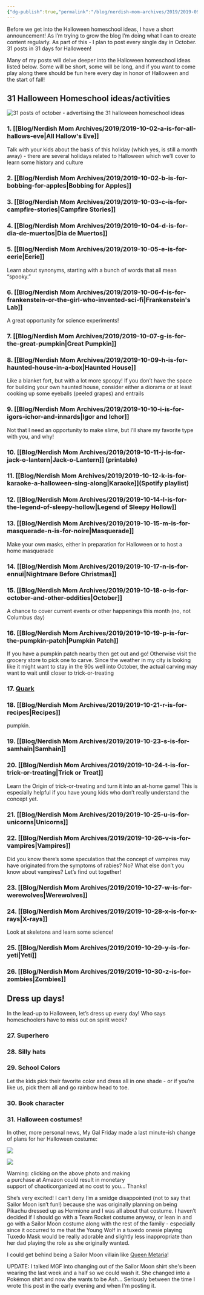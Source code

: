 ```yaml
---
{"dg-publish":true,"permalink":"/blog/nerdish-mom-archives/2019/2019-09-22-31-halloween-homeschool-ideas/","title":"31 Spooky and Fun Halloween Homeschool Ideas Roundup","tags":["halloween","list"],"noteIcon":""}
---
```



Before we get into the Halloween homeschool ideas, I have a short announcement! As I’m trying to grow the blog I’m doing what I can to create content regularly. As part of this - I plan to post every single day in October. 31 posts in 31 days for Halloween!

Many of my posts will delve deeper into the Halloween homeschool ideas listed below. Some will be short, some will be long, and if you want to come play along there should be fun here every day in honor of Halloween and the start of fall!

## 31 Halloween Homeschool ideas/activities 

![31 posts of october - advertising the 31 halloween homeschool ideas](/img/user/Assets/Attachments/Copy-of-31-posts-of-October.png)

### 1. [[Blog/Nerdish Mom Archives/2019/2019-10-02-a-is-for-all-hallows-eve\|All Hallow's Eve]]

Talk with your kids about the basis of this holiday (which yes, is still a month away) - there are several holidays related to Halloween which we’ll cover to learn some history and culture

### 2. [[Blog/Nerdish Mom Archives/2019/2019-10-02-b-is-for-bobbing-for-apples\|Bobbing for Apples]]

### 3. [[Blog/Nerdish Mom Archives/2019/2019-10-03-c-is-for-campfire-stories\|Campfire Stories]]

### 4. [[Blog/Nerdish Mom Archives/2019/2019-10-04-d-is-for-dia-de-muertos\|Dia de Muertos]]

### 5. [[Blog/Nerdish Mom Archives/2019/2019-10-05-e-is-for-eerie\|Eerie]]

Learn about synonyms, starting with a bunch of words that all mean “spooky.”

### 6. [[Blog/Nerdish Mom Archives/2019/2019-10-06-f-is-for-frankenstein-or-the-girl-who-invented-sci-fi\|Frankenstein's Lab]]

A great opportunity for science experiments!

### 7. [[Blog/Nerdish Mom Archives/2019/2019-10-07-g-is-for-the-great-pumpkin\|Great Pumpkin]]

### 8. [[Blog/Nerdish Mom Archives/2019/2019-10-09-h-is-for-haunted-house-in-a-box\|Haunted House]]

Like a blanket fort, but with a lot more spoopy! If you don’t have the space for building your own haunted house, consider either a diorama or at least cooking up some eyeballs (peeled grapes) and entrails 

### 9. [[Blog/Nerdish Mom Archives/2019/2019-10-10-i-is-for-igors-ichor-and-innards\|Igor and Ichor]]

Not that I need an opportunity to make slime, but I’ll share my favorite type with you, and why!

### 10. [[Blog/Nerdish Mom Archives/2019/2019-10-11-j-is-for-jack-o-lantern\|Jack-o-Lantern]] (printable)

### 11. [[Blog/Nerdish Mom Archives/2019/2019-10-12-k-is-for-karaoke-a-halloween-sing-along\|Karaoke]](Spotify playlist) 

### 12. [[Blog/Nerdish Mom Archives/2019/2019-10-14-l-is-for-the-legend-of-sleepy-hollow\|Legend of Sleepy Hollow]]

### 13. [[Blog/Nerdish Mom Archives/2019/2019-10-15-m-is-for-masquerade-n-is-for-noire\|Masquerade]]

Make your own masks, either in preparation for Halloween or to host a home masquerade

### 14. [[Blog/Nerdish Mom Archives/2019/2019-10-17-n-is-for-ennui\|Nightmare Before Christmas]]

### 15. [[Blog/Nerdish Mom Archives/2019/2019-10-18-o-is-for-october-and-other-oddities\|October]]

A chance to cover current events or other happenings this month (no, not Columbus day)

### 16. [[Blog/Nerdish Mom Archives/2019/2019-10-19-p-is-for-the-pumpkin-patch\|Pumpkin Patch]]

If you have a pumpkin patch nearby then get out and go! Otherwise visit the grocery store to pick one to carve. Since the weather in my city is looking like it might want to stay in the 90s well into October, the actual carving may want to wait until closer to trick-or-treating

### 17. [Quark](https://www.chaoticorganized.com/2019/10/20/q-is-for-quark/)

### 18. [[Blog/Nerdish Mom Archives/2019/2019-10-21-r-is-for-recipes\|Recipes]]

pumpkin.

### 19. [[Blog/Nerdish Mom Archives/2019/2019-10-23-s-is-for-samhain\|Samhain]]

### 20. [[Blog/Nerdish Mom Archives/2019/2019-10-24-t-is-for-trick-or-treating\|Trick or Treat]]

Learn the Origin of trick-or-treating and turn it into an at-home game! This is especially helpful if you have young kids who don’t really understand the concept yet.  

### 21. [[Blog/Nerdish Mom Archives/2019/2019-10-25-u-is-for-unicorns\|Unicorns]]

### 22. [[Blog/Nerdish Mom Archives/2019/2019-10-26-v-is-for-vampires\|Vampires]]

Did you know there’s some speculation that the concept of vampires may have originated from the symptoms of rabies? No? What else don’t you know about vampires? Let’s find out together!

### 23. [[Blog/Nerdish Mom Archives/2019/2019-10-27-w-is-for-werewolves\|Werewolves]]

### 24. [[Blog/Nerdish Mom Archives/2019/2019-10-28-x-is-for-x-rays\|X-rays]]

Look at skeletons and learn some science!

### 25. [[Blog/Nerdish Mom Archives/2019/2019-10-29-y-is-for-yeti\|Yeti]]

### 26. [[Blog/Nerdish Mom Archives/2019/2019-10-30-z-is-for-zombies\|Zombies]]

## Dress up days!

In the lead-up to Halloween, let’s dress up every day! Who says homeschoolers have to miss out on spirit week?

### 27. Superhero

### 28. Silly hats

### 29. School Colors

Let the kids pick their favorite color and dress all in one shade - or if you’re like us, pick them all and go rainbow head to toe.

### 30. Book character

### 31. Halloween costumes!

In other, more personal news, My Gal Friday made a last minute-ish change of plans for her Halloween costume:

[![](//ws-na.amazon-adsystem.com/widgets/q?_encoding=UTF8&MarketPlace=US&ASIN=B07H9V3GZX&ServiceVersion=20070822&ID=AsinImage&WS=1&Format=_SL160_&tag=chaoticorganized-20)](https://www.amazon.com/gp/offer-listing/B07H9V3GZX/ref=as_li_tl?ie=UTF8&camp=1789&creative=9325&creativeASIN=B07H9V3GZX&linkCode=as2&tag=chaoticorganized-20&linkId=4d6fbd545343a9d809af07cb9593c557)

![](//ir-na.amazon-adsystem.com/e/ir?t=chaoticorganized-20&l=am2&o=1&a=B07H9V3GZX)

Warning: clicking on the above photo and making  
a purchase at Amazon could result in monetary  
support of chaoticorganized at no cost to you... Thanks!

She’s very excited! I can’t deny I’m a smidge disappointed (not to say that Sailor Moon isn’t fun!) because she was originally planning on being Pikachu dressed up as Hermione and I was all about that costume. I haven’t decided if I should go with a Team Rocket costume anyway, or lean in and go with a Sailor Moon costume along with the rest of the family - especially since it occurred to me that the Young Wolf in a tuxedo onesie playing Tuxedo Mask would be really adorable and slightly less inappropriate than her dad playing the role as she originally wanted. 

I could get behind being a Sailor Moon villain like [Queen Metaria](https://sailormoon.fandom.com/wiki/Queen_Metalia_(manga))!  
  
UPDATE: I talked MGF into changing out of the Sailor Moon shirt she's been wearing the last week and a half so we could wash it. She changed into a Pokémon shirt and now she wants to be Ash... Seriously between the time I wrote this post in the early evening and when I'm posting it.
